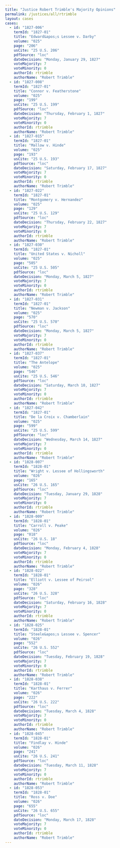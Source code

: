 ```yaml
---
title: "Justice Robert Trimble's Majority Opinions"
permalink: /justices/all/rtrimble
layout: cases
cases:
  - id: "1827-006"
    termId: "1827-01"
    title: "Edward&apos;s Lessee v. Darby"
    volume: "025"
    page: "206"
    usCite: "25 U.S. 206"
    pdfSource: "loc"
    dateDecision: "Monday, January 29, 1827"
    voteMajority: 7
    voteMinority: 0
    authorId: rtrimble
    authorName: "Robert Trimble"
  - id: "1827-008"
    termId: "1827-01"
    title: "Connor v. Featherstone"
    volume: "025"
    page: "199"
    usCite: "25 U.S. 199"
    pdfSource: "loc"
    dateDecision: "Thursday, February 1, 1827"
    voteMajority: 7
    voteMinority: 0
    authorId: rtrimble
    authorName: "Robert Trimble"
  - id: "1827-015"
    termId: "1827-01"
    title: "Mallow v. Hinde"
    volume: "025"
    page: "193"
    usCite: "25 U.S. 193"
    pdfSource: "loc"
    dateDecision: "Saturday, February 17, 1827"
    voteMajority: 7
    voteMinority: 0
    authorId: rtrimble
    authorName: "Robert Trimble"
  - id: "1827-022"
    termId: "1827-01"
    title: "Montgomery v. Hernandez"
    volume: "025"
    page: "129"
    usCite: "25 U.S. 129"
    pdfSource: "loc"
    dateDecision: "Thursday, February 22, 1827"
    voteMajority: 7
    voteMinority: 0
    authorId: rtrimble
    authorName: "Robert Trimble"
  - id: "1827-030"
    termId: "1827-01"
    title: "United States v. Nicholl"
    volume: "025"
    page: "505"
    usCite: "25 U.S. 505"
    pdfSource: "loc"
    dateDecision: "Monday, March 5, 1827"
    voteMajority: 7
    voteMinority: 0
    authorId: rtrimble
    authorName: "Robert Trimble"
  - id: "1827-031"
    termId: "1827-01"
    title: "Newman v. Jackson"
    volume: "025"
    page: "570"
    usCite: "25 U.S. 570"
    pdfSource: "loc"
    dateDecision: "Monday, March 5, 1827"
    voteMajority: 7
    voteMinority: 0
    authorId: rtrimble
    authorName: "Robert Trimble"
  - id: "1827-037"
    termId: "1827-01"
    title: "The Antelope"
    volume: "025"
    page: "546"
    usCite: "25 U.S. 546"
    pdfSource: "loc"
    dateDecision: "Saturday, March 10, 1827"
    voteMajority: 7
    voteMinority: 0
    authorId: rtrimble
    authorName: "Robert Trimble"
  - id: "1827-042"
    termId: "1827-01"
    title: "De la Croix v. Chamberlain"
    volume: "025"
    page: "599"
    usCite: "25 U.S. 599"
    pdfSource: "loc"
    dateDecision: "Wednesday, March 14, 1827"
    voteMajority: 7
    voteMinority: 0
    authorId: rtrimble
    authorName: "Robert Trimble"
  - id: "1828-007"
    termId: "1828-01"
    title: "Wright v. Lessee of Hollingsworth"
    volume: "026"
    page: "165"
    usCite: "26 U.S. 165"
    pdfSource: "loc"
    dateDecision: "Tuesday, January 29, 1828"
    voteMajority: 7
    voteMinority: 0
    authorId: rtrimble
    authorName: "Robert Trimble"
  - id: "1828-009"
    termId: "1828-01"
    title: "Carroll v. Peake"
    volume: "026"
    page: "018"
    usCite: "26 U.S. 18"
    pdfSource: "loc"
    dateDecision: "Monday, February 4, 1828"
    voteMajority: 7
    voteMinority: 0
    authorId: rtrimble
    authorName: "Robert Trimble"
  - id: "1828-022"
    termId: "1828-01"
    title: "Elliott v. Lessee of Peirsol"
    volume: "026"
    page: "328"
    usCite: "26 U.S. 328"
    pdfSource: "loc"
    dateDecision: "Saturday, February 16, 1828"
    voteMajority: 7
    voteMinority: 0
    authorId: rtrimble
    authorName: "Robert Trimble"
  - id: "1828-025"
    termId: "1828-01"
    title: "Steele&apos;s Lessee v. Spencer"
    volume: "026"
    page: "552"
    usCite: "26 U.S. 552"
    pdfSource: "loc"
    dateDecision: "Tuesday, February 19, 1828"
    voteMajority: 7
    voteMinority: 0
    authorId: rtrimble
    authorName: "Robert Trimble"
  - id: "1828-038"
    termId: "1828-01"
    title: "Karthaus v. Ferrer"
    volume: "026"
    page: "222"
    usCite: "26 U.S. 222"
    pdfSource: "loc"
    dateDecision: "Tuesday, March 4, 1828"
    voteMajority: 7
    voteMinority: 0
    authorId: rtrimble
    authorName: "Robert Trimble"
  - id: "1828-045"
    termId: "1828-01"
    title: "Findlay v. Hinde"
    volume: "026"
    page: "241"
    usCite: "26 U.S. 241"
    pdfSource: "loc"
    dateDecision: "Tuesday, March 11, 1828"
    voteMajority: 7
    voteMinority: 0
    authorId: rtrimble
    authorName: "Robert Trimble"
  - id: "1828-053"
    termId: "1828-01"
    title: "Ross v. Doe"
    volume: "026"
    page: "655"
    usCite: "26 U.S. 655"
    pdfSource: "loc"
    dateDecision: "Monday, March 17, 1828"
    voteMajority: 7
    voteMinority: 0
    authorId: rtrimble
    authorName: "Robert Trimble"
---
```

